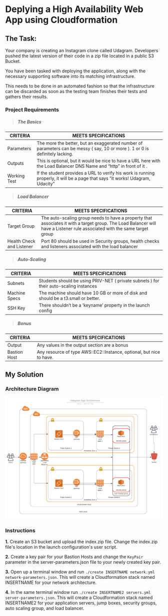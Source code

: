 # Deplying a High Availability Web App using Cloudformation

## The Task:

Your company is creating an Instagram clone called Udagram. Developers pushed the latest version of their code in a zip file located in a public S3 Bucket.

You have been tasked with deploying the application, along with the necessary supporting software into its matching infrastructure.

This needs to be done in an automated fashion so that the infrastructure can be discarded as soon as the testing team finishes their tests and gathers their results.

### Project Requirements

> ##### The Basics

|CRITERIA|MEETS SPECIFICATIONS|
|---|---|
|Parameters| The more the better, but an exaggerated number of parameters can be messy ( say, 10 or more ). 1 or 0 is definitely lacking.|Resources|This is the mandatory section of the script, we are looking for a LoadBalancer, Launch Configuration, AutoScaling group a health check, security groups and a Listener and Target Group.|
|Outputs|This is optional, but it would be nice to have a URL here with the Load Balancer DNS Name and “http” in front of it .|
|Working Test|If the student provides a URL to verify his work is running properly, it will be a page that says “it works! Udagram, Udacity”|

> ##### Load Balancer

|CRITERIA|MEETS SPECIFICATIONS|
|---|---|
|Target Group|The auto-scaling group needs to have a property that associates it with a target group. The Load Balancer will have a Listener rule associated with the same target group|
|Health Check and Listener|Port 80 should be used in Security groups, health checks and listeners associated with the load balancer|

> ##### Auto-Scaling

|CRITERIA|MEETS SPECIFICATIONS|
|---|---|
|Subnets|Students should be using PRIV-NET ( private subnets ) for their auto-scaling instances|
|Machine Specs|The machine should have 10 GB or more of disk and should be a t3.small or better.|
|SSH Key|There shouldn’t be a ‘keyname’ property in the launch config|

> ##### Bonus

|CRITERIA|MEETS SPECIFICATIONS|
|---|---|
|Output|Any values in the output section are a bonus|
|Bastion Host|Any resource of type AWS::EC2::Instance, optional, but nice to have.|


## My Solution

### Architecture Diagram

![Architecture Diagram](architecturediagram.png)

### Instructions

**1.** Create an S3 bucket and upload the index.zip file. Change the index.zip file's location in the launch configuration's user script.

**2.** Create a key pair for your Bastion Hosts and change the `KeyPair` parameter in the server-parameters.json file to your newly created key pair.

**3.** Open up a terminal window and run `./create INSERTNAME network.yml network-parameters.json`. This will create a Cloudformation stack named INSERTNAME for your network architecture.

**4.** In the same terminal window run `./create INSERTNAME2 servers.yml server-parameters.json`. This will create a Cloudformation stack named INSERTNAME2 for your application servers, jump boxes, security groups, auto scaling group, and load balancer.
